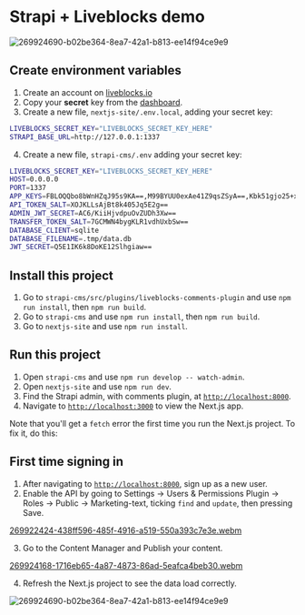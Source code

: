 # Strapi + Liveblocks demo

![269924690-b02be364-8ea7-42a1-b813-ee14f94ce9e9](https://github.com/liveblocks/strapi-demo/assets/33033422/71e9d624-6e3d-4808-bbb9-512cb76698eb)

## Create environment variables

1. Create an account on [liveblocks.io](https://liveblocks.io/dashboard)
2. Copy your **secret** key from the
  [dashboard](https://liveblocks.io/dashboard/apikeys).
3. Create a new file, `nextjs-site/.env.local`, adding your secret key:
```bash
LIVEBLOCKS_SECRET_KEY="LIVEBLOCKS_SECRET_KEY_HERE"
STRAPI_BASE_URL=http://127.0.0.1:1337
```
4. Create a new file, `strapi-cms/.env` adding your secret key:
```bash
LIVEBLOCKS_SECRET_KEY="LIVEBLOCKS_SECRET_KEY_HERE"
HOST=0.0.0.0
PORT=1337
APP_KEYS=FBLOQQbo8bWnHZqJ95s9KA==,M99BYUU0exAe41Z9qsZSyA==,Kbk51gjo25+xicjl3fNCFQ==,uTOxT189fqv0m2EEmXyAyg==
API_TOKEN_SALT=XOJKLLsAjBt8k405Jq5E2g==
ADMIN_JWT_SECRET=AC6/KiiHjvdpuOvZUDh3Xw==
TRANSFER_TOKEN_SALT=7GCMWN4bygKLR1vdhUxbSw==
DATABASE_CLIENT=sqlite
DATABASE_FILENAME=.tmp/data.db
JWT_SECRET=Q5E1IK6k8DoKE12Slhgiaw==
```

## Install this project

1. Go to `strapi-cms/src/plugins/liveblocks-comments-plugin` and use `npm run install`, then `npm run build`.
2. Go to `strapi-cms` and use `npm run install`, then `npm run build`.
3. Go to `nextjs-site` and use `npm run install`.

## Run this project

1. Open `strapi-cms` and use `npm run develop -- watch-admin`. 
2. Open `nextjs-site` and use `npm run dev`.
3. Find the Strapi admin, with comments plugin, at [`http://localhost:8000`](http://localhost:8000).
4. Navigate to [`http://localhost:3000`](http://localhost:3000) to view the Next.js app.

Note that you'll get a `fetch` error the first time you run the Next.js project. To fix it, do this:

## First time signing in

1. After navigating to [`http://localhost:8000`](http://localhost:8000), sign up as a new user.
2. Enable the API by going to Settings → Users & Permissions Plugin → Roles → Public → Marketing-text, ticking `find` and `update`, then pressing Save.

[269922424-438ff596-485f-4916-a519-550a393c7e3e.webm](https://github.com/liveblocks/strapi-demo/assets/33033422/d256e5f3-cc20-425c-8c9f-1098fa84a425)

3. Go to the Content Manager and Publish your content.

[269924168-1716eb65-4a87-4873-86ad-5eafca4beb30.webm](https://github.com/liveblocks/strapi-demo/assets/33033422/147048f6-fe47-436e-93df-548f3bd1fe6d)


4. Refresh the Next.js project to see the data load correctly.

![269924690-b02be364-8ea7-42a1-b813-ee14f94ce9e9](https://github.com/liveblocks/strapi-demo/assets/33033422/71e9d624-6e3d-4808-bbb9-512cb76698eb)
